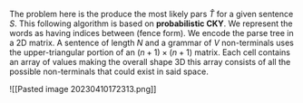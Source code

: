 The problem here is the produce the most likely pars $\hat T$ for a given sentence $S$. This following algorithm is based on **probabilistic CKY**. We represent the words as having indices between (fence form). We encode the parse tree in a 2D matrix. A sentence of length $N$ and a grammar of $V$ non-terminals uses the upper-triangular portion of an $(n+1)\times(n+1)$ matrix. Each cell contains an array of values making the overall shape 3D this array consists of all the possible non-terminals that could exist in said space.

![[Pasted image 20230410172313.png]]